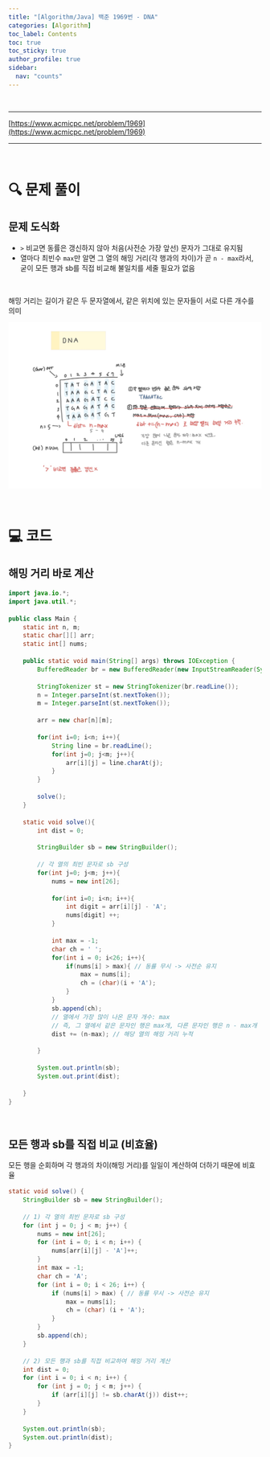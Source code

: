 ```yaml
---
title: "[Algorithm/Java] 백준 1969번 - DNA"
categories: [Algorithm]
toc_label: Contents
toc: true
toc_sticky: true
author_profile: true
sidebar:
  nav: "counts"
---
```


<br>

---

[https://www.acmicpc.net/problem/1969](https://www.acmicpc.net/problem/1969)

---

<br>

# 🔍 문제 풀이

## 문제 도식화

- `>` 비교면 동률은 갱신하지 않아 처음(사전순 가장 앞선) 문자가 그대로 유지됨
- 열마다 최빈수 `max`만 알면 그 열의 해밍 거리(각 행과의 차이)가 곧 `n - max`라서,
  굳이 모든 행과 sb를 직접 비교해 불일치를 세줄 필요가 없음

<br>

해밍 거리는 길이가 같은 두 문자열에서, 같은 위치에 있는 문자들이 서로 다른 개수를 의미

![assets/images/2024/1969.jpg](../../../assets/images/2024/1969.jpg)

<br>

# 💻 코드

## 해밍 거리 바로 계산

```java
import java.io.*;
import java.util.*;

public class Main {
    static int n, m;
    static char[][] arr;
    static int[] nums;

    public static void main(String[] args) throws IOException {
        BufferedReader br = new BufferedReader(new InputStreamReader(System.in));

        StringTokenizer st = new StringTokenizer(br.readLine());
        n = Integer.parseInt(st.nextToken());
        m = Integer.parseInt(st.nextToken());

        arr = new char[n][m];

        for(int i=0; i<n; i++){
            String line = br.readLine();
            for(int j=0; j<m; j++){
                arr[i][j] = line.charAt(j);
            }
        }

        solve();
    }

    static void solve(){
        int dist = 0;

        StringBuilder sb = new StringBuilder();

        // 각 열의 최빈 문자로 sb 구성
        for(int j=0; j<m; j++){
            nums = new int[26];

            for(int i=0; i<n; i++){
                int digit = arr[i][j] - 'A';
                nums[digit] ++;
            }

            int max = -1;
            char ch = ' ';
            for(int i = 0; i<26; i++){
                if(nums[i] > max){ // 동률 무시 -> 사전순 유지
                    max = nums[i];
                    ch = (char)(i + 'A');
                }
            }
            sb.append(ch);
            // 열에서 가장 많이 나온 문자 개수: max
            // 즉, 그 열에서 같은 문자인 행은 max개, 다른 문자인 행은 n - max개
            dist += (n-max); // 해당 열의 해밍 거리 누적

        }

        System.out.println(sb);
        System.out.print(dist);

    }
}
```

<br>

## 모든 행과 sb를 직접 비교 (비효율)

모든 행을 순회하며 각 행과의 차이(해밍 거리)를 일일이 계산하여 더하기 때문에 비효율

```java
static void solve() {
    StringBuilder sb = new StringBuilder();

    // 1) 각 열의 최빈 문자로 sb 구성
    for (int j = 0; j < m; j++) {
        nums = new int[26];
        for (int i = 0; i < n; i++) {
            nums[arr[i][j] - 'A']++;
        }
        int max = -1;
        char ch = 'A';
        for (int i = 0; i < 26; i++) {
            if (nums[i] > max) { // 동률 무시 -> 사전순 유지
                max = nums[i];
                ch = (char) (i + 'A');
            }
        }
        sb.append(ch);
    }

    // 2) 모든 행과 sb를 직접 비교하여 해밍 거리 계산
    int dist = 0;
    for (int i = 0; i < n; i++) {
        for (int j = 0; j < m; j++) {
            if (arr[i][j] != sb.charAt(j)) dist++;
        }
    }

    System.out.println(sb);
    System.out.println(dist);
}
```

<br>
